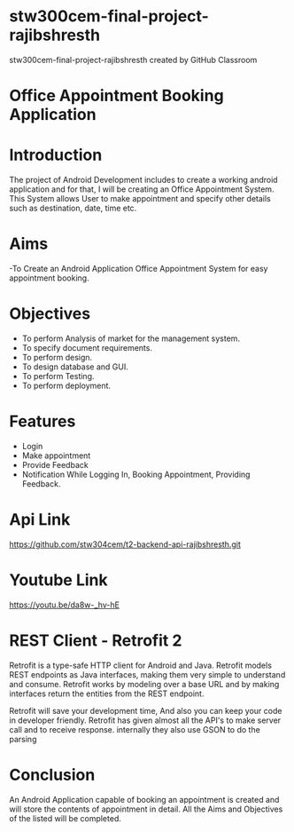 # stw300cem-final-project-rajibshresth
stw300cem-final-project-rajibshresth created by GitHub Classroom

# Office Appointment Booking Application

# Introduction
The project of Android Development includes to create a working android application and for that, 
I will be creating an Office Appointment System. This System allows User to make appointment 
and specify other details such as destination, date, time etc.

# Aims
-To Create an Android Application Office Appointment System for easy appointment booking.

# Objectives
- To perform Analysis of market for the management system.
- To specify document requirements.
- To perform design.
- To design database and GUI.
- To perform Testing.
- To perform deployment.

# Features
-	Login
-	Make appointment
- Provide Feedback
- Notification While Logging In, Booking Appointment, Providing Feedback.

# Api Link

https://github.com/stw304cem/t2-backend-api-rajibshresth.git

# Youtube Link

https://youtu.be/da8w-_hv-hE

# REST Client - Retrofit 2

Retrofit is a type-safe HTTP client for Android and Java.
Retrofit models REST endpoints as Java interfaces, making them very simple to understand and consume.
Retrofit works by modeling over a base URL and by making interfaces return the entities from the REST endpoint.

Retrofit will save your development time, And also you can keep your code in developer friendly.
Retrofit has given almost all the API's to make server call and to receive response. 
internally they also use GSON to do the parsing


# Conclusion

An Android Application capable of booking an appointment is created and will store the 
contents of appointment in detail. All the Aims and Objectives of the listed will be completed.
